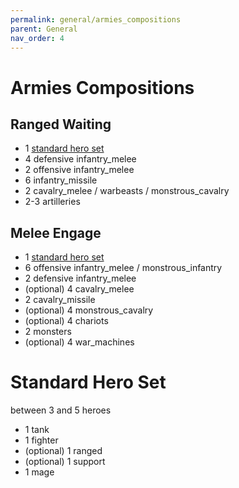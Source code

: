 ```yaml
---
permalink: general/armies_compositions
parent: General
nav_order: 4
---
```


# Armies Compositions

## Ranged Waiting

- 1 [standard hero set](#standard-hero-set)
- 4 defensive infantry_melee
- 2 offensive infantry_melee
- 6 infantry_missile
- 2 cavalry_melee / warbeasts / monstrous_cavalry
- 2-3 artilleries

## Melee Engage

- 1 [standard hero set](#standard-hero-set)
- 6 offensive infantry_melee / monstrous_infantry
- 2 defensive infantry_melee
- (optional) 4 cavalry_melee
- 2 cavalry_missile
- (optional) 4 monstrous_cavalry
- (optional) 4 chariots
- 2 monsters
- (optional) 4 war_machines

# Standard Hero Set

between 3 and 5 heroes
- 1 tank
- 1 fighter
- (optional) 1 ranged
- (optional) 1 support
- 1 mage
